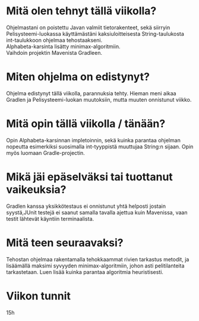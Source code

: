 <h1>Mitä olen tehnyt tällä viikolla?</h1>
Ohjelmastani on poistettu Javan valmiit tietorakenteet, sekä siirryin Pelisysteemi-luokassa käyttämästäni kaksiuloitteisesta String-taulukosta int-taulukkoon ohjelmaa tehostaakseni. </br>
Alphabeta-karsinta lisätty minimax-algoritmiin.
</br>
Vaihdoin projektin Mavenista Gradleen.
<h1>Miten ohjelma on edistynyt?</h1>
Ohjelma edistynyt tällä viikolla, parannuksia tehty. Hieman meni aikaa Gradlen ja Pelisysteemi-luokan muutoksiin, mutta muuten onnistunut viikko.
<h1>Mitä opin tällä viikolla / tänään?</h1>
Opin Alphabeta-karsinnan impletoinnin, sekä kuinka parantaa ohjelman nopeutta esimerkiksi suosimalla int-tyyppistä muuttujaa String:n sijaan. Opin myös luomaan Gradle-projectin. 
<h1>Mikä jäi epäselväksi tai tuottanut vaikeuksia?</h1>
Gradlen kanssa yksikkötestaus ei onnistunut yhtä helposti jostain syystä,JUnit testejä ei saanut samalla tavalla ajettua kuin Mavenissa, vaan testit lähtevät käyntiin terminaalista. 
<h1>Mitä teen seuraavaksi?</h1>
Tehostan ohjelmaa rakentamalla tehokkaammat rivien tarkastus metodit, ja lisäämällä maksimi syvyyden minimax-algoritmiin, johon asti pelitilanteita tarkastetaan. Luen lisää kuinka parantaa algoritmia heuristisesti.
<h1>Viikon tunnit</h1>
15h